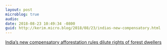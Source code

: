```yaml
---
layout: post
microblog: true
audio: 
date: 2018-08-23 10:49:34 -0800
guid: http://kerim.micro.blog/2018/08/23/indias-new-compensatory.html
---
```

[India’s new compensatory afforestation rules dilute rights of forest dwellers](https://india.mongabay.com/2018/08/23/indias-new-compensatory-afforestation-rules-dilute-rights-of-forest-dwellers/)
